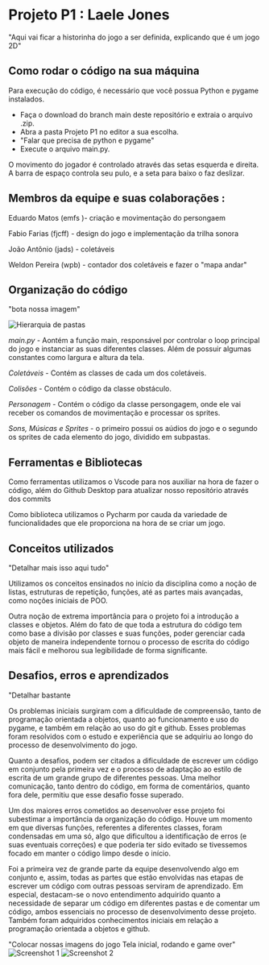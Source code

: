 # Projeto P1 : Laele Jones

"Aqui vai ficar a historinha do jogo a ser definida, explicando que é um jogo 2D"


## Como rodar o código na sua máquina

Para execução do código, é necessário que você possua Python e pygame instalados.
- Faça o download do branch main deste repositório e extraia o arquivo .zip.
- Abra a pasta Projeto P1 no editor a sua escolha.
- "Falar que precisa de python e pygame"
- Execute o arquivo main.py.

O movimento do jogador é controlado através das setas esquerda e direita. A barra de espaço controla seu pulo, e a seta para baixo o faz deslizar.


## Membros da equipe e suas colaborações :

Eduardo Matos (emfs )- criação e movimentação do persongaem

Fabio Farias (fjcff) - 
design do jogo e implementação da trilha sonora

João Antônio (jads) -  coletáveis

Weldon Pereira (wpb) - contador dos coletáveis e fazer o "mapa andar"

## Organização do código

"bota nossa imagem"

![Hierarquia de pastas](https://i.imgur.com/amS0ZUW.jpeg)

*main.py* - Aontém  a função main, responsável por controlar o loop principal do jogo e instanciar as suas diferentes classes. Além de possuir algumas constantes como largura e altura da tela.

*Coletáveis* - Contém as classes de cada um dos coletáveis.

*Colisões* - Contém o código da classe obstáculo. 

*Personagem* - Contém o código da classe persongagem, onde ele vai receber os comandos de movimentação e processar os sprites.

*Sons, Músicas e Sprites* - o primeiro possui os aúdios do jogo e o segundo os sprites de cada elemento do jogo, dividido em subpastas.

## Ferramentas e  Bibliotecas

Como ferramentas utilizamos o Vscode para nos auxiliar na hora de fazer o código, além do Github Desktop para atualizar nosso repositório através dos commits

Como biblioteca utilizamos o Pycharm por cauda da variedade de funcionalidades que ele proporciona na hora de se criar um jogo.

## Conceitos utilizados

"Detalhar mais isso aqui tudo"

Utilizamos os conceitos ensinados no início da disciplina como a noção de listas, estruturas de repetição, funções, até as partes mais avançadas, como noções iniciais de POO.

Outra noção de extrema importância para o projeto foi a introdução a classes e objetos. Além do fato de que toda a estrutura do código tem como base a divisão por classes e suas funções, poder gerenciar cada objeto de maneira independente tornou o processo de escrita do código mais fácil e melhorou sua legibilidade de forma significante.
  
## Desafios, erros e aprendizados

"Detalhar bastante
  
Os problemas iniciais surgiram com a dificuldade de compreensão, tanto de programação orientada a objetos, quanto ao funcionamento e uso do pygame, e também em relação ao uso do git e github. Esses problemas foram resolvidos com o estudo e experiência que se adquiriu ao longo do processo de desenvolvimento do jogo.

Quanto a desafios, podem ser citados a dificuldade de escrever um código em conjunto pela primeira vez e o processo de adaptação ao estilo de escrita de um grande grupo de diferentes pessoas. Uma melhor comunicação, tanto dentro do código, em forma de comentários, quanto fora dele, permitiu que esse desafio fosse superado.

Um dos maiores erros cometidos ao desenvolver esse projeto foi subestimar a importância da organização do código. Houve um momento em que diversas funções, referentes a diferentes classes, foram condensadas em uma só, algo que dificultou a identificação de erros (e suas eventuais correções) e que poderia ter sido evitado se tivessemos focado em manter o código limpo desde o início.

Foi a primeira vez de grande parte da equipe desenvolvendo algo em conjunto e, assim, todas as partes que estão envolvidas nas etapas de escrever um código com outras pessoas serviram de aprendizado. Em especial, destacam-se o novo entendimento adquirido quanto a necessidade de separar um código em diferentes pastas e de comentar um código, ambos essenciais no processo de desenvolvimento desse projeto. Também foram adquiridos conhecimentos iniciais em relação a programação orientada a objetos e github.

"Colocar nossas imagens do jogo Tela inicial, rodando e game over"
![Screenshot 1]([https://raw.githubusercontent.com/joaoadsobral/Projeto-P1/main/Sprites/Cen%C3%A1rio/start.png])
![Screenshot 2](https://i.imgur.com/8juhOBP.png)
